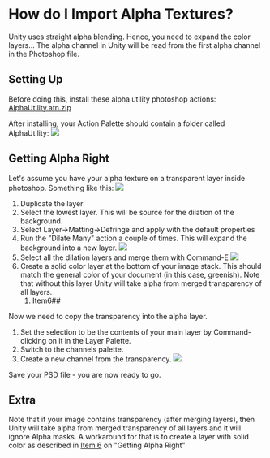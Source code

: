 How do I Import Alpha Textures?
===============================


Unity uses straight <span class=keyword>alpha blending</span>. Hence, you need to expand the color layers... The alpha channel in Unity will be read from the first alpha channel in the Photoshop file.

Setting Up
----------

Before doing this, install these alpha utility photoshop actions: [AlphaUtility.atn.zip](Attach:AlphaUtility.atn.zip.html)

After installing, your Action Palette should contain a folder called AlphaUtility:
![](http://docwiki.hq.unity3d.com/uploads/Main/ImportAlpha_actions.png)  

Getting Alpha Right
-------------------

Let's assume you have your alpha texture on a transparent layer inside photoshop. Something like this:
![](http://docwiki.hq.unity3d.com/uploads/Main/ImportAlpha_StartingOut.png)  


1. Duplicate the layer
1. Select the lowest layer. This will be source for the dilation of the background.
1. Select <span class=menu>Layer->Matting->Defringe</span> and apply with the default properties
1. Run the "Dilate Many" action a couple of times. This will expand the background into a new layer.
![](http://docwiki.hq.unity3d.com/uploads/Main/ImportAlpha_Dilate.png)  
1. Select all the dilation layers and merge them with <span class=menu>Command-E</span>
![](http://docwiki.hq.unity3d.com/uploads/Main/ImportAlpha_afterMerge.png)  
1. Create a solid color layer at the bottom of your image stack. This should match the general color of your document (in this case, greenish). Note that without this layer Unity will take alpha from merged transparency of all layers.
    1. Item6##

Now we need to copy the transparency into the alpha layer.

1. Set the selection to be the contents of your main layer by Command-clicking on it in the Layer Palette.
1. Switch to the channels palette.
1. Create a new channel from the transparency.
![](http://docwiki.hq.unity3d.com/uploads/Main/ImportAlpha_createChannel.png)  


Save your PSD file - you are now ready to go.

Extra
-----


Note that if your image contains transparency (after merging layers), then Unity will take alpha from merged transparency of all layers and it will ignore Alpha masks. A workaround for that is to create a layer with solid color as described in [Item 6](#Item6) on "Getting Alpha Right"
